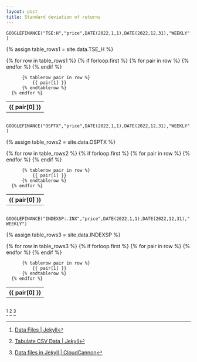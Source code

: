 ```yaml
---
layout: post
title: Standard deviation of returns
---
```


`GOOGLEFINANCE("TSE:H","price",DATE(2022,1,1),DATE(2022,12,31),"WEEKLY")`

{% assign table_rows1 = site.data.TSE_H %}

<div style="overflow-x:auto;">
  <table>
      {% for row in table_rows1 %}
          {% if forloop.first %}
              <tr>
                  {% for pair in row %}
                      <th>
                          {{ pair[0] }}
                      </th>
                  {% endfor %}
              </tr>
          {% endif %}

          {% tablerow pair in row %}
              {{ pair[1] }}
          {% endtablerow %}
      {% endfor %}
  </table>
</div>

`GOOGLEFINANCE("OSPTX","price",DATE(2022,1,1),DATE(2022,12,31),"WEEKLY")`

{% assign table_rows2 = site.data.OSPTX %}

<div style="overflow-x:auto;">
  <table>
      {% for row in table_rows2 %}
          {% if forloop.first %}
              <tr>
                  {% for pair in row %}
                      <th>
                          {{ pair[0] }}
                      </th>
                  {% endfor %}
              </tr>
          {% endif %}

          {% tablerow pair in row %}
              {{ pair[1] }}
          {% endtablerow %}
      {% endfor %}
  </table>
</div>

`GOOGLEFINANCE("INDEXSP:.INX","price",DATE(2022,1,1),DATE(2022,12,31),"WEEKLY")`

{% assign table_rows3 = site.data.INDEXSP %}

<div style="overflow-x:auto;">
  <table>
      {% for row in table_rows3 %}
          {% if forloop.first %}
              <tr>
                  {% for pair in row %}
                      <th>
                          {{ pair[0] }}
                      </th>
                  {% endfor %}
              </tr>
          {% endif %}

          {% tablerow pair in row %}
              {{ pair[1] }}
          {% endtablerow %}
      {% endfor %}
  </table>
</div>


  
[^1] [^2] [^3]

[^1]: [Data Files \| Jekyll](https://jekyllrb.com/docs/datafiles/)

[^2]: [Tabulate CSV Data \| Jekyll](https://jekyllrb.com/tutorials/csv-to-table/)

[^3]: [Data files in Jekyll \| CloudCannon](https://cloudcannon.com/community/learn/jekyll-tutorial/introduction-to-jekyll-data-files/)